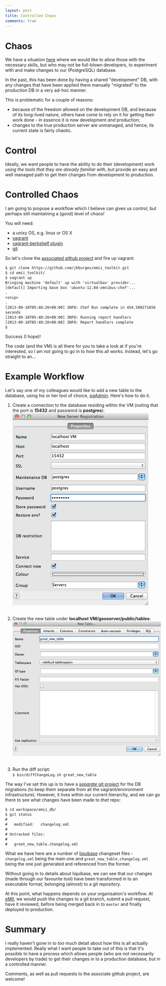 ```yaml
---
layout: post
title: Controlled Chaos
comments: true
---
```


# Chaos

We have a situation [here](http://imos.org.au/emii.html) where we would like to allow those with the necessary skills, but who may not be full-blown developers, to experiment with and make changes to our (PostgreSQL) database.

In the past, this has been done by having a shared "development" DB, with any changes that have been applied there manually "migrated" to the production DB in a very ad-hoc manner.

This is problematic for a couple of reasons:

* because of the freedom allowed on the development DB, and because of its long-lived nature, others have come to rely on it for getting their work done - in essence it is now development *and* production;
* changes to the true production server are unmanaged, and hence, its current state is fairly chaotic.


# Control

Ideally, we want people to have the ability to do their (development) work *using the tools that they are already familiar with*, but provide an easy and well managed path to get their changes from development to production. 


# Controlled Chaos

I am going to propose a workflow which I believe can gives us *control*, but perhaps still maintaining a (good) level of *chaos!*

You will need:

* a unixy OS, e.g. linux or OS X
* [vagrant](http://www.vagrantup.com/)
* [vagrant-berkshelf plugin](https://github.com/riotgames/vagrant-berkshelf)
* [git](http://git-scm.com/)

So let's clone the [associated github project](https://github.com/jkburges/emii_toolkit.git) and fire up vagrant:

```
$ git clone https://github.com/jkburges/emii_toolkit.git
$ cd emii_toolkit/
$ vagrant up
Bringing machine 'default' up with 'virtualbox' provider...
[default] Importing base box 'ubuntu-12.04-omnibus-chef'...
.
<snip>
.
[2013-09-18T05:48:26+00:00] INFO: Chef Run complete in 454.580271656 seconds
[2013-09-18T05:48:26+00:00] INFO: Running report handlers
[2013-09-18T05:48:26+00:00] INFO: Report handlers complete
$
```

Success (I hope)!

The code (and the VM) is all there for you to take a look at if you're interested, so I am not going to go in to *how* this all works.  Instead, let's go straight to an…

# Example Workflow

Let's say one of my colleagues would like to add a new table to the database, using his or her tool of choice, [pgAdmin](http://www.pgadmin.org/).  Here's how to do it.


1. Create a connection to the database residing within the VM (noting that the port is **15432** and password is **postgres**):<br/>
![new database connection](/assets/controlled_chaos/new_connection.png)<br/><br/>
2. Create the new table under **localhost VM/geoserver/public/tables**:<br/>
![new database connection](/assets/controlled_chaos/new_table.png)<br/><br/>

3. Run the diff script:<br/>
```$ bin/diffChangeLog.sh great_new_table```

The way I've set this up is to have a [*separate* git project](https://github.com/jkburges/emii_db) for the DB migrations (to keep them separate from all the vagrant/environment infrastructure).  However, it lives within our current hierarchy, and we can go there to see what changes have been made to *that* repo:

```
$ cd workspace/emii_db/
$ git status
# 
#	modified:   changelog.xml
#
# Untracked files:
#
#	great_new_table.changelog.xml
```

What we have here are a number of [liquibase](http://www.liquibase.org/) changeset files - `changelog.xml` being the main one and `great_new_table.changelog.xml` being the one just generated and referenced from the former.

Without going in to details about liquibase, we can see that our changes (made through our favourite tool) have been transformed in to an executable format, belonging (almost) to a git repository.  

At this point, what happens depends on your organisation's workflow.  At [eMII](http://imos.org.au/emii.html), we would push the changes to a git branch, submit a pull request, have it reviewed, before being merged back in to `master` and finally deployed to production.

# Summary

I really haven't gone in to *too* much detail about how this is all actually implemented.  Really what I want people to take out of this is that it's possible to have a process which allows people (who are not necessarily developers by trade) to get their changes in to a production database, but in a controlled manner.

Comments, as well as pull requests to the associate github project, are welcome!
